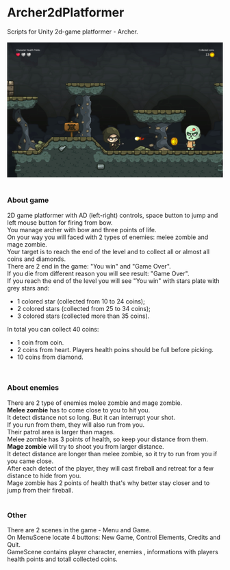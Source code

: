# Archer2dPlatformer
Scripts for Unity 2d-game platformer - Archer.<br>
</br>
<img src="https://github.com/ArchRafail/Archer2dPlatformer/blob/b058e1b919afe7d19f272b6cd9ac6134405d503d/Archer2DCover.jpg"></br>
</br>
<h3>About game</h3>
2D game platformer with AD (left-right) controls, space button to jump and left mouse button for firing from bow.</br>
You manage archer with bow and three points of life.</br>
On your way you will faced with 2 types of enemies: melee zombie and mage zombie.</br>
Your target is to reach the end of the level and to collect all or almost all coins and diamonds.</br>
There are 2 end in the game: "You win" and "Game Over".</br>
If you die from different reason you will see result: "Game Over".</br>
If you reach the end of the level you will see "You win" with stars plate with grey stars and:</br>
<ul>
<li>1 colored star (collected from 10 to 24 coins);</li>
<li>2 colored stars (collected from 25 to 34 coins);</li>
<li>3 colored stars (collected more than 35 coins).</li>
</ul>
In total you can collect 40 coins:</br>
<ul>
<li>1 coin from coin.</li>
<li>2 coins from heart. Players health poins should be full before picking.</li>
<li>10 coins from diamond.</li>
</ul>
</br>
<h3>About enemies</h3>
There are 2 type of enemies melee zombie and mage zombie.</br>
<strong>Melee zombie</strong> has to come close to you to hit you.</br>
It detect distance not so long. But it can interrupt your shot.</br>
If you run from them, they will also run from you.</br>
Their patrol area is larger than mages.</br>
Melee zombie has 3 points of health, so keep your distance from them.</br>
<strong>Mage zombie</strong> will try to shoot you from larger distance.</br>
It detect distance are longer than melee zombie, so it try to run from you if you came close.</br>
After each detect of the player, they will cast fireball and retreat for a few distance to hide from you.</br>
Mage zombie has 2 points of health that's why better stay closer and to jump from their fireball.</br>
</br>
<h3>Other</h3>
There are 2 scenes in the game - Menu and Game.</br>
On MenuScene locate 4 buttons: New Game, Control Elements, Credits and Quit.</br>
GameScene contains player character, enemies , informations with players health points and totall collected coins.</br>
